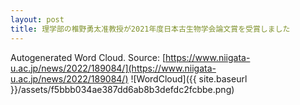 ```yaml
---
layout: post
title: 理学部の椎野勇太准教授が2021年度日本古生物学会論文賞を受賞しました
---
```

Autogenerated Word Cloud.
Source\: [https://www.niigata-u.ac.jp/news/2022/189084/](https://www.niigata-u.ac.jp/news/2022/189084/)
![WordCloud]({{ site.baseurl }}/assets/f5bbb034ae387dd6ab8b3defdc2fcbbe.png)